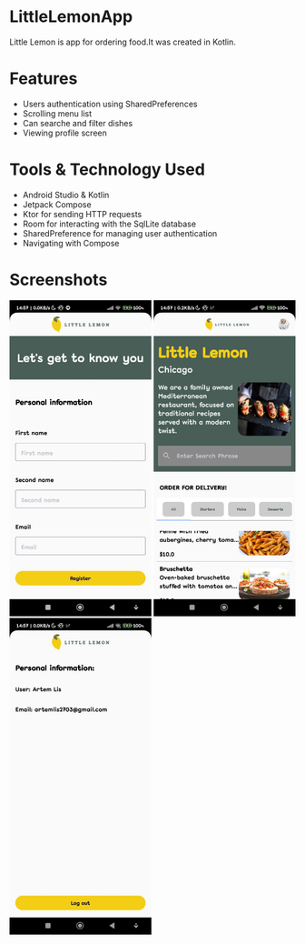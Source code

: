 # LittleLemonApp
Little Lemon is app for ordering food.It was created in Kotlin.

# Features

- Users authentication using SharedPreferences
- Scrolling menu list
- Can searche and filter dishes
- Viewing profile screen

# Tools & Technology Used

- Android Studio & Kotlin
- Jetpack Compose
- Ktor for sending HTTP requests
- Room for interacting with the SqlLite database
- SharedPreference for managing user authentication
- Navigating with Compose

# Screenshots

<img src="images/onboarding-screen.png" alt="drawing" width="250"/>
<img src="images/home-screen.png" alt="drawing" width="250"/>
<img src="images/profile-screen.png" alt="drawing" width="250"/>

